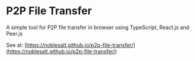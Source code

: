 # P2P File Transfer

A simple tool for P2P file transfer in browser using TypeScript, React.js and Peer.js

See at: [https://noblesalt.github.io/p2p-file-transfer/](https://noblesalt.github.io/p2p-file-transfer/)